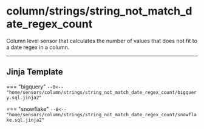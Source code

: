 # column/strings/string_not_match_date_regex_count
Column level sensor that calculates the number of values that does not fit to a date regex in a column.
___
## Jinja Template

=== "bigquery"
    ```
    --8<-- "home/sensors/column/strings/string_not_match_date_regex_count/bigquery.sql.jinja2"
    ```

=== "snowflake"
    ```
    --8<-- "home/sensors/column/strings/string_not_match_date_regex_count/snowflake.sql.jinja2"
    ```

